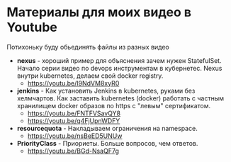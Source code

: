 # Материалы для моих видео в Youtube
Потихоньку буду обьединять файлы из разных видео

* **nexus** - хороший пример для объяснения зачем нужен StatefulSet.
Начало серии видео по devops инструментам в кубернетес.
Nexus внутри kubernetes, делаем свой docker registry.
    * https://youtu.be/I9NdVM8xyR0
* **jenkins** - Как установить Jenkins в kubernetes, руками без хелмчартов.
Как заставить kubernetes (docker) работать с частным хранилищем docker 
образов по https с "левым" сертификатом.  
    * https://youtu.be/FNTFVSavQY8
    * https://youtu.be/q4FjUpnWDFY
* **resourcequota** - Накладываем ограничения на namespace.
   * https://youtu.be/nsBeED5UNUw
* **PriorityClass** - Приориеты. Больше вопросов, чем ответов.
   * https://youtu.be/BGd-NsaQF7g
